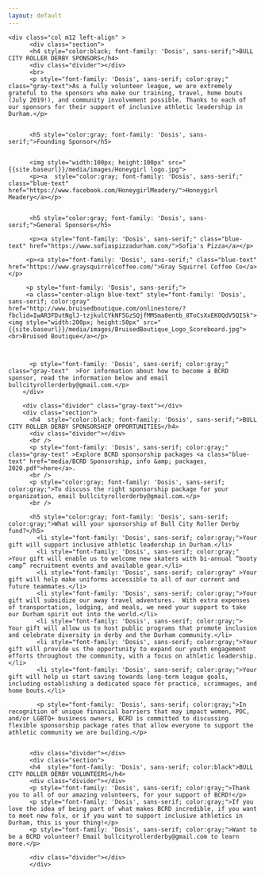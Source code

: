 ```yaml
---
layout: default
---
```



  <div  class="container">
  <div class="section">
  <div class="row">

    <div class="col m12 left-align" >
          <div class="section">
          <h4 style="color:black; font-family: 'Dosis', sans-serif;">BULL CITY ROLLER DERBY SPONSORS</h4>
          <div class="divider"></div>
          <br>
          <p style="font-family: 'Dosis', sans-serif; color:gray;" class="gray-text">As a fully volunteer league, we are extremely grateful to the sponsors who make our training, travel, home bouts (July 2019!), and community involvement possible. Thanks to each of our sponsors for their support of inclusive athletic leadership in Durham.</p>


          <h5 style="color:gray; font-family: 'Dosis', sans-serif;">Founding Sponsor</h5>


          <img style="width:100px; height:100px" src="{{site.baseurl}}/media/images/Honeygirl logo.jpg">
          <p><a  style="color:gray; font-family: 'Dosis', sans-serif;" class="blue-text" href="https://www.facebook.com/HoneygirlMeadery/">Honeygirl Meadery</a></p>


          <h5 style="color:gray; font-family: 'Dosis', sans-serif;">General Sponsors</h5>

          <p><a style="font-family: 'Dosis', sans-serif;" class="blue-text" href="https://www.sofiaspizzadurham.com/">Sofia's Pizza</a></p>

         <p><a style="font-family: 'Dosis', sans-serif;" class="blue-text" href="https://www.graysquirrelcoffee.com/">Gray Squirrel Coffee Co</a></p>

         <p style="font-family: 'Dosis', sans-serif;">
         <a class="center-align blue-text" style="font-family: 'Dosis', sans-serif; color:gray" href="http://www.bruisedboutique.com/onlinestore/?fbclid=IwAR3FDutNglJ-tzjkulCYkNF5GzSQjfMMSma8entb_8ToCsXxEKOQdV5QISk"><img style="width:200px; height:50px" src="{{site.baseurl}}/media/images/BruisedBoutique_Logo_Scoreboard.jpg"><br>Bruised Boutique</a></p>



          <p style="font-family: 'Dosis', sans-serif; color:gray;" class="gray-text"  >For information about how to become a BCRD sponsor, read the information below and email bullcityrollerderby@gmail.com.</p>
        </div>

        <div class="divider" class="gray-text"></div>
        <div class="section">
          <h4  style="color:black; font-family: 'Dosis', sans-serif;">BULL CITY ROLLER DERBY SPONSORSHIP OPPORTUNITIES</h4>
          <div class="divider"></div>
          <br />
          <p style="font-family: 'Dosis', sans-serif; color:gray;" class="gray-text" >Explore BCRD sponsorship packages <a class="blue-text" href="media/BCRD Sponsorship, info &amp; packages, 2020.pdf">here</a>.
          <br />
          <p style="color:gray; font-family: 'Dosis', sans-serif; color:gray;">To discuss the right sponsorship package for your organization, email bullcityrollerderby@gmail.com.</p>
          <br />

          <h5 style="color:gray; font-family: 'Dosis', sans-serif; color:gray;">What will your sponsorship of Bull City Roller Derby fund?</h5>
            <li style="font-family: 'Dosis', sans-serif; color:gray;">Your gift will support inclusive athletic leadership in Durham.</li>
            <li style="font-family: 'Dosis', sans-serif; color:gray;" >Your gift will enable us to welcome new skaters with bi-annual “booty camp” recruitment events and available gear.</li>
            <li style="font-family: 'Dosis', sans-serif; color:gray" >Your gift will help make uniforms accessible to all of our current and future teammates.</li>
            <li style="font-family: 'Dosis', sans-serif; color:gray;">Your gift will subsidize our away travel adventures.  With extra expenses of transportation, lodging, and meals, we need your support to take our Durham spirit out into the world.</li>
            <li style="font-family: 'Dosis', sans-serif; color:gray;"> Your gift will allow us to host public programs that promote inclusion and celebrate diversity in derby and the Durham community.</li>
            <li style="font-family: 'Dosis', sans-serif; color:gray;">Your gift will provide us the opportunity to expand our youth engagement efforts throughout the community, with a focus on athletic leadership.</li>
            <li style="font-family: 'Dosis', sans-serif; color:gray;">Your gift will help us start saving towards long-term league goals, including establishing a dedicated space for practice, scrimmages, and home bouts.</li>

            <p style="font-family: 'Dosis', sans-serif; color:gray;">In recognition of unique financial barriers that may impact women, POC, and/or LGBTQ+ business owners, BCRD is committed to discussing flexible sponsorship package rates that allow everyone to support the athletic community we are building.</p>


          <div class="divider"></div>
          <div class="section">
          <h4  style="font-family: 'Dosis', sans-serif; color:black">BULL CITY ROLLER DERBY VOLUNTEERS</h4>
          <div class="divider"></div>
          <p style="font-family: 'Dosis', sans-serif; color:gray;">Thank you to all of our amazing volunteers, for your support of BCRD!</p>
          <p style="font-family: 'Dosis', sans-serif; color:gray;">If you love the idea of being part of what makes BCRD incredible, if you want to meet new folx, or if you want to support inclusive athletics in Durham, this is your thing!</p>
          <p style="font-family: 'Dosis', sans-serif; color:gray;">Want to be a BCRD volunteer? Email bullcityrollerderby@gmail.com to learn more.</p>

          <div class="divider"></div>
          </div>
